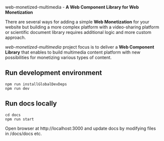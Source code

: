 web-monetized-multimedia - **A Web Component Library for Web Monetization**

There are several ways for adding a simple **Web Monetization** for your website but building a more complex platform with a video-sharing platform or scientific document library  requires additional logic and more custom approach.

*web-monetized-multimedia* project focus is to deliver a **Web Component Library** that enables to build multimedia content platform with new possibilities for monetizing various types of content.

## Run development environment

```
npm run installGlobalDevDeps
npm run dev
```

## Run docs locally

```
cd docs
npm run start
```

Open browser at http://localhost:3000 and update docs by modifying files in /docs/docs etc.